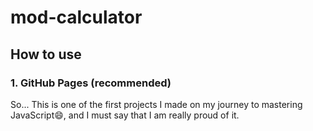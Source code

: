 # mod-calculator
## How to use
### 1. GitHub Pages (recommended)
So... This is one of the first projects I made on my journey to mastering JavaScript:smile:, and I must say that I am really proud of it.
